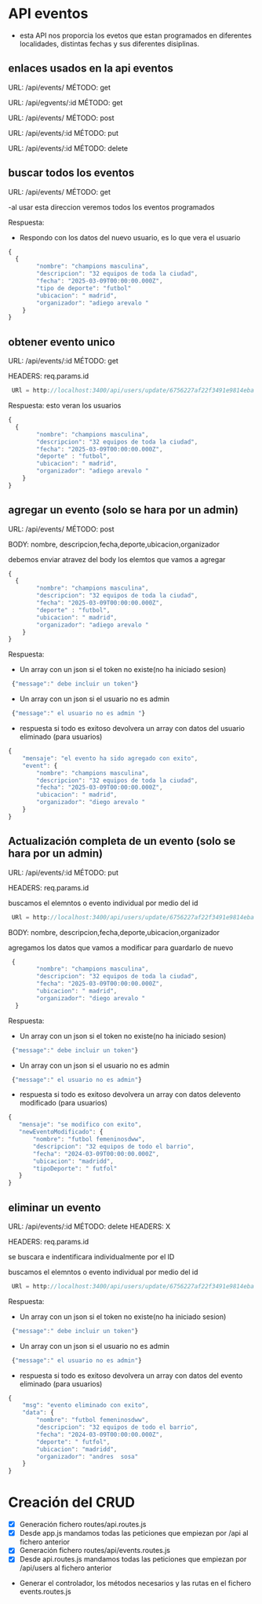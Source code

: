 # API eventos


- esta API nos proporcia los evetos que estan programados en diferentes localidades, distintas fechas y sus diferentes disiplinas.


## enlaces usados en la api eventos 

URL: /api/events/
MÉTODO: get

URL: /api/egvents/:id
MÉTODO: get

URL: /api/events/
MÉTODO: post

URL:  /api/events/:id
MÉTODO: put

URL:  /api/events/:id
MÉTODO: delete





## buscar todos los eventos 

URL: /api/events/
MÉTODO: get
 
 
-al usar esta direccion veremos todos los eventos programados 

Respuesta:

- Respondo con los datos del nuevo usuario, es lo que vera el usuario

```js
{
  {
        "nombre": "champions masculina",
        "descripcion": "32 equipos de toda la ciudad",
        "fecha": "2025-03-09T00:00:00.000Z",
        "tipo de deporte": "futbol"
        "ubicacion": " madrid",
        "organizador": "adiego arevalo "
    }
}

```



## obtener evento unico 

URL: /api/events/:id
MÉTODO: get

HEADERS: req.params.id

```js
 URl = http://localhost:3400/api/users/update/6756227af22f3491e9814eba

 ```


Respuesta: esto veran los usuarios 
```js
{
  {
        "nombre": "champions masculina",
        "descripcion": "32 equipos de toda la ciudad",
        "fecha": "2025-03-09T00:00:00.000Z",
        "deporte" : "futbol",
        "ubicacion": " madrid",
        "organizador": "adiego arevalo "
    }
}


```


## agregar un evento (solo se hara  por un admin)

URL: /api/events/
MÉTODO: post

BODY: nombre, descripcion,fecha,deporte,ubicacion,organizador

debemos enviar atravez del body los elemtos que vamos a agregar 
```js
{
  {
        "nombre": "champions masculina",
        "descripcion": "32 equipos de toda la ciudad",
        "fecha": "2025-03-09T00:00:00.000Z",
        "deporte" : "futbol",
        "ubicacion": " madrid",
        "organizador": "adiego arevalo "
    }
}


```

Respuesta:

- Un array con un json si el token no existe(no ha iniciado sesion)

```js
 {"message":" debe incluir un token"}

 ```
- Un array con un json si el usuario no es admin
```js
 {"message":" el usuario no es admin "}

 ```

 - respuesta si todo es exitoso devolvera un array con datos del usuario eliminado (para usuarios)
```js
{
    "mensaje": "el evento ha sido agregado con exito",
    "event": {
        "nombre": "champions masculina",
        "descripcion": "32 equipos de toda la ciudad",
        "fecha": "2025-03-09T00:00:00.000Z",
        "ubicacion": " madrid",
        "organizador": "diego arevalo "
    }
}
```



## Actualización completa de un evento (solo se hara  por un admin)

URL:  /api/events/:id
MÉTODO: put

HEADERS: req.params.id

buscamos el elemntos o evento individual por medio del id 

```js
 URl = http://localhost:3400/api/users/update/6756227af22f3491e9814eba

 ```
 
BODY: nombre, descripcion,fecha,deporte,ubicacion,organizador

agregamos los datos que vamos a modificar para guardarlo de nuevo 
```js
 {
        "nombre": "champions masculina",
        "descripcion": "32 equipos de toda la ciudad",
        "fecha": "2025-03-09T00:00:00.000Z",
        "ubicacion": " madrid",
        "organizador": "diego arevalo "
  }

```



Respuesta:


- Un array con un json si el token no existe(no ha iniciado sesion)

```js
 {"message":" debe incluir un token"}

 ```
- Un array con un json si el usuario no es admin
```js
 {"message":" el usuario no es admin"}

 ```

 - respuesta si todo es exitoso devolvera un array con datos delevento modificado (para usuarios)

 ```js
{
    "mensaje": "se modifico con exito",
    "newEventoModificado": {
        "nombre": "futbol femeninosdww",
        "descripcion": "32 equipos de todo el barrio",
        "fecha": "2024-03-09T00:00:00.000Z",
        "ubicacion": "madridd",
        "tipoDeporte": " futfol"
    }
}
 ```



## eliminar un evento 

URL: /api/events/:id
MÉTODO: delete
HEADERS: X

HEADERS: req.params.id

se buscara e indentificara individualmente por el ID

buscamos el elemntos o evento individual por medio del id 

```js
 URl = http://localhost:3400/api/users/update/6756227af22f3491e9814eba

 ```

Respuesta:

- Un array con un json si el token no existe(no ha iniciado sesion)

```js
 {"message":" debe incluir un token"}

 ```

 - Un array con un json si el usuario no es admin
```js
 {"message":" el usuario no es admin"}

 ```

- respuesta si todo es exitoso devolvera un array con datos del evento eliminado (para usuarios)

```js
{
    "msg": "evento eliminado con exito",
    "data": {
        "nombre": "futbol femeninosdww",
        "descripcion": "32 equipos de todo el barrio",
        "fecha": "2024-03-09T00:00:00.000Z",
        "deporte": " futfol",
        "ubicacion": "madridd",
        "organizador": "andres  sosa"
    }
}
 ```

 
# Creación del CRUD

- [x] Generación fichero routes/api.routes.js
- [x] Desde app.js mandamos todas las peticiones que empiezan por /api al fichero anterior
- [x] Generación fichero routes/api/events.routes.js
- [x] Desde api.routes.js mandamos todas las peticiones que empiezan por /api/users al fichero anterior
- Generar el controlador, los métodos necesarios y las rutas en el fichero events.routes.js

